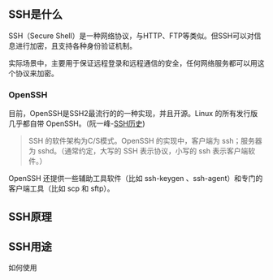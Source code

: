 ## SSH是什么

SSH（Secure Shell）是一种网络协议，与HTTP、FTP等类似。但SSH可以对信息进行加密，且支持各种身份验证机制。

实际场景中，主要用于保证远程登录和远程通信的安全，任何网络服务都可以用这个协议来加密。

### OpenSSH

目前，OpenSSH是SSH2最流行的的一种实现，并且开源。Linux 的所有发行版几乎都自带 OpenSSH。（阮一峰-[SSH历史](https://wangdoc.com/ssh/basic.html#%E5%8E%86%E5%8F%B2))

> SSH 的软件架构为C/S模式。OpenSSH 的实现中，客户端为 ssh；服务器为 sshd。（通常约定，大写的 SSH 表示协议，小写的 ssh 表示客户端软件。）

OpenSSH 还提供一些辅助工具软件（比如 ssh-keygen 、ssh-agent）和专门的客户端工具（比如 scp 和 sftp）。

## SSH原理



## SSH用途



如何使用